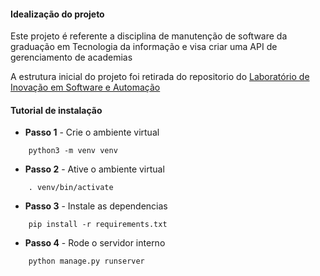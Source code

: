 #### Idealização do projeto
Este projeto é referente a disciplina de manutenção de software da graduação em Tecnologia da informação e visa criar uma API de gerenciamento de academias

A estrutura inicial do projeto foi retirada do repositorio do [Laboratório de Inovação em Software e Automação](https://github.com/lisa-ufersa)

#### Tutorial de instalação 

- **Passo 1** - Crie o ambiente virtual 
~~~
    python3 -m venv venv
~~~

- **Passo 2** - Ative o ambiente virtual
~~~
    . venv/bin/activate
~~~

- **Passo 3** - Instale as dependencias
~~~
    pip install -r requirements.txt
~~~

- **Passo 4** - Rode o servidor interno
~~~
    python manage.py runserver
~~~

